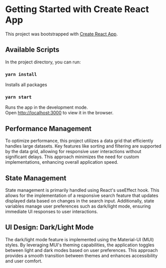 # Getting Started with Create React App

This project was bootstrapped with [Create React App](https://github.com/facebook/create-react-app).

## Available Scripts

In the project directory, you can run:
### `yarn install`

Installs all packages

### `yarn start`

Runs the app in the development mode.\
Open [http://localhost:3000](http://localhost:3000) to view it in the browser.

## Performance Management

To optimize performance, this project utilizes a data grid that efficiently handles large datasets. Key features like sorting and filtering are supported by the data grid, allowing for responsive user interactions without significant delays. This approach minimizes the need for custom implementations, enhancing overall application speed.

## State Management

State management is primarily handled using React's useEffect hook. This allows for the implementation of a responsive search feature that updates displayed data based on changes in the search input. Additionally, state variables manage user preferences such as dark/light mode, ensuring immediate UI responses to user interactions.

## UI Design: Dark/Light Mode
The dark/light mode feature is implemented using the Material-UI (MUI) styles. By leveraging MUI's theming capabilities, the application toggles between light and dark modes based on user preferences. This approach provides a smooth transition between themes and enhances accessibility and user comfort.
